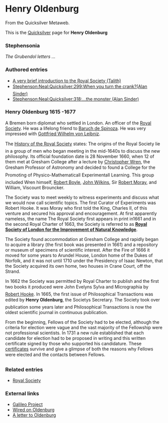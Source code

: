 
# Henry Oldenburg

From the Quicksilver Metaweb.

This is the [Quicksilver](/quicksilver) page for **Henry Oldenburg**
### Stephensonia


*The Grubendol letters ...* 

### Authored entries


* [A very brief introduction to the Royal Society (Talith)](/a-very-brief-introduction-to-the-royal-society-talith)
* [Stephenson:Neal:Quicksilver:299:When you turn the crank?(Alan Sinder)](/stephenson-neal-quicksilver-299-when-you-turn-the-crank-alan-sinder)
* [Stephenson:Neal:Quicksilver:318:...the monster (Alan Sinder)](/stephenson-neal-quicksilver-318-the-monster-alan-sinder)


### Henry Oldenburg 1615 -1677


A Bremen born diplomat who settled in London. An officer of the [Royal Society](/royal-society). He was a lifelong friend to [Baruch de Spinoza](/baruch-de-spinoza). He was very impressed with [Gottfried Wilhelm von Leibniz](/gottfried-wilhelm-von-leibniz).

The [History of the Royal Society](/http-www-royalsoc-ac-uk-royalsoc-rshist-htm) states: The origins of the Royal Society lie in a group of men who began meeting in the mid-1640s to discuss the new philosophy. Its official foundation date is 28 November 1660, when 12 of them met at Gresham College after a lecture by [Christopher Wren](/christopher-wren), the Gresham Professor of Astronomy and decided to found a College for the Promoting of Physico-Mathematicall Experimentall Learning. This group included Wren himself, [Robert Boyle](/robert-boyle), [John Wilkins](/john-wilkins), Sir [Robert Moray](/robert-moray), and William, Viscount Brouncker.

The Society was to meet weekly to witness experiments and discuss what we would now call scientific topics. The first Curator of Experiments was Robert Hooke. It was Moray who first told the King, Charles II, of this venture and secured his approval and encouragement. At first apparently nameless, the name The Royal Society first appears in print in1661 and in the second Royal Charter of 1663, the Society is referred to as **[Royal Society of London for the Improvement of Natural Knowledge](/royal-society-of-london-for-the-improvement-of-natural-knowledge)**.

The Society found accommodation at Gresham College and rapidly began to acquire a library (the first book was presented in 1661) and a repository or museum of specimens of scientific interest. After the Fire of 1666 it moved for some years to Arundel House, London home of the Dukes of Norfolk, and it was not until 1710 under the Presidency of Isaac Newton, that the Society acquired its own home, two houses in Crane Court, off the Strand.

In 1662 the Society was permitted by Royal Charter to publish and the first two books it produced were John Evelyns Sylva and Micrographia by [Robert Hooke](/robert-hooke). In 1665, the first issue of Philosophical Transactions was edited by **Henry Oldenburg**, the Societys Secretary. The Society took over publication some years later and Philosophical Transactions is now the oldest scientific journal in continuous publication.

From the beginning, Fellows of the Society had to be elected, although the criteria for election were vague and the vast majority of the Fellowship were not professional scientists. In 1731 a new rule established that each candidate for election had to be proposed in writing and this written certificate signed by those who supported his candidature. These [certificates](/http-www-royalsoc-ac-uk-dservea-cgi-bin-cidletcl-exe-dsqserver-server-dsqini-dserve-ini-dsqcmd-navitree-tcl-dsqapp-archive-dsqdb-catalog-dsqfield-refno-dsqbranch-ec-dsqcurrentitem-ec-ec) survive and give a glimpse of both the reasons why Fellows were elected and the contacts between Fellows. 

### Related entries


* [Royal Society](/royal-society)


### External links


* [Galileo Project](/http-es-rice-edu-es-humsoc-galileo-catalog-files-oldnburg-html)
* [Wired on Oldenburg](/http-www-wired-com-wired-archive-10-01-allstars-html-pg-2)
* [A letter to Oldenburg](/http-www-montaguemillennium-com-familyresearch-h-1688-edward-htm)
